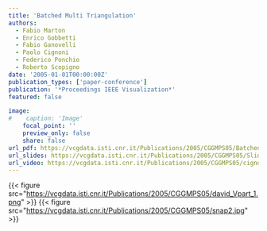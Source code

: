 ```yaml
---
title: 'Batched Multi Triangulation'
authors:
  - Fabio Marton
  - Enrico Gobbetti
  - Fabio Ganovelli
  - Paolo Cignoni
  - Federico Ponchio
  - Roberto Scopigno
date: '2005-01-01T00:00:00Z'
publication_types: ['paper-conference']
publication: '*Proceedings IEEE Visualization*'
featured: false

image:
#    caption: 'Image'
    focal_point: ''
    preview_only: false
    share: false
url_pdf: https://vcgdata.isti.cnr.it/Publications/2005/CGGMPS05/BatchedMT_Vis05.pdf
url_slides: https://vcgdata.isti.cnr.it/Publications/2005/CGGMPS05/Slide_BatchedMT_Vis05.pdf
url_video: https://vcgdata.isti.cnr.it/Publications/2005/CGGMPS05/cignoni_video_1.divx.avi
---
```

{{< figure src="https://vcgdata.isti.cnr.it/Publications/2005/CGGMPS05/david_Vpart_1.png" >}}
{{< figure src="https://vcgdata.isti.cnr.it/Publications/2005/CGGMPS05/snap2.jpg" >}}
